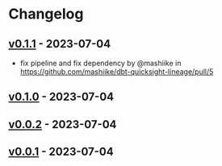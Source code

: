 # Changelog

## [v0.1.1](https://github.com/mashiike/dbt-quicksight-lineage/compare/v0.1.0...v0.1.1) - 2023-07-04
- fix pipeline and fix dependency by @mashiike in https://github.com/mashiike/dbt-quicksight-lineage/pull/5

## [v0.1.0](https://github.com/mashiike/dbt-quicksight-lineage/compare/v0.0.2...v0.1.0) - 2023-07-04

## [v0.0.2](https://github.com/mashiike/dbt-quicksight-lineage/compare/v0.0.1...v0.0.2) - 2023-07-04

## [v0.0.1](https://github.com/mashiike/dbt-quicksight-lineage/commits/v0.0.1) - 2023-07-04
